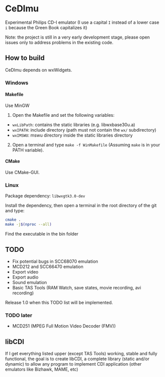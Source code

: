 # CeDImu
Experimental Philips CD-I emulator
(I use a capital `I` instead of a lower case `i` because the Green Book capitalizes it)

Note: the project is still in a very early development stage, please open issues only to address problems in the existing code.

## How to build
CeDImu depends on wxWidgets.

### Windows
#### Makefile
Use MinGW
1. Open the Makefile and set the following variables:
* `wxLibPath`: contains the static libraries (e.g. libwxbase30u.a)
* `wxIPATH`: include directory (path must not contain the `wx/` subdirectory)
* `wxIMSWU`: mswu directory inside the static libraries directory
2. Open a terminal and type `make -f WinMakefile` (Assuming `make` is in your PATH variable).

#### CMake
Use CMake-GUI.

### Linux
Package dependency: `libwxgtk3.0-dev`

Install the dependency, then open a terminal in the root directory of the git and type:

```sh
cmake .
make -j$(nproc --all)
```
Find the executable in the bin folder

## TODO
* Fix potential bugs in SCC68070 emulation
* MCD212 and SCC66470 emulation
* Export video
* Export audio
* Sound emulation
* Basic TAS Tools (RAM Watch, save states, movie recording, avi recording)

Release 1.0 when this TODO list will be implemented.

### TODO later
* MCD251 (MPEG Full Motion Video Decoder (FMV))

## libCDI
If I get everything listed upper (except TAS Tools) working, stable and fully functional, the goal is to create libCDI, a complete library (static and/or dynamic) to allow any program to implement CDI application (other emulators like Bizhawk, MAME, etc)
